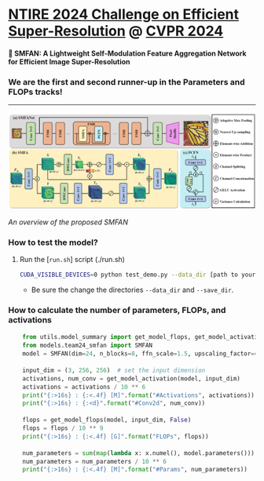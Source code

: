 # [NTIRE 2024 Challenge on Efficient Super-Resolution](https://cvlai.net/ntire/2024/) @ [CVPR 2024](https://cvpr2024.thecvf.com/)

#### 📖 SMFAN: A Lightweight Self-Modulation Feature Aggregation Network for Efficient Image Super-Resolution
### We are the first and second runner-up in the Parameters and FLOPs tracks! 
---
<p align="center">
  <img width="800" src="./figs/SMFAN_arch.png">
</p>

*An overview of the proposed SMFAN*


### How to test the model?

1. Run the [`run.sh`] script (./run.sh)
    ```bash
    CUDA_VISIBLE_DEVICES=0 python test_demo.py --data_dir [path to your data dir] --save_dir [path to your save dir] --model_id 24
    ```
    - Be sure the change the directories `--data_dir` and `--save_dir`.

   
### How to calculate the number of parameters, FLOPs, and activations

```python
    from utils.model_summary import get_model_flops, get_model_activation
    from models.team24_smfan import SMFAN
    model = SMFAN(dim=24, n_blocks=8, ffn_scale=1.5, upscaling_factor=4, bias=False)
    
    input_dim = (3, 256, 256)  # set the input dimension
    activations, num_conv = get_model_activation(model, input_dim)
    activations = activations / 10 ** 6
    print("{:>16s} : {:<.4f} [M]".format("#Activations", activations))
    print("{:>16s} : {:<d}".format("#Conv2d", num_conv))

    flops = get_model_flops(model, input_dim, False)
    flops = flops / 10 ** 9
    print("{:>16s} : {:<.4f} [G]".format("FLOPs", flops))

    num_parameters = sum(map(lambda x: x.numel(), model.parameters()))
    num_parameters = num_parameters / 10 ** 6
    print("{:>16s} : {:<.4f} [M]".format("#Params", num_parameters))
```